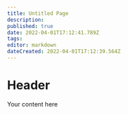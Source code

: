 ```yaml
---
title: Untitled Page
description: 
published: true
date: 2022-04-01T17:12:41.789Z
tags: 
editor: markdown
dateCreated: 2022-04-01T17:12:39.564Z
---
```


# Header
Your content here
